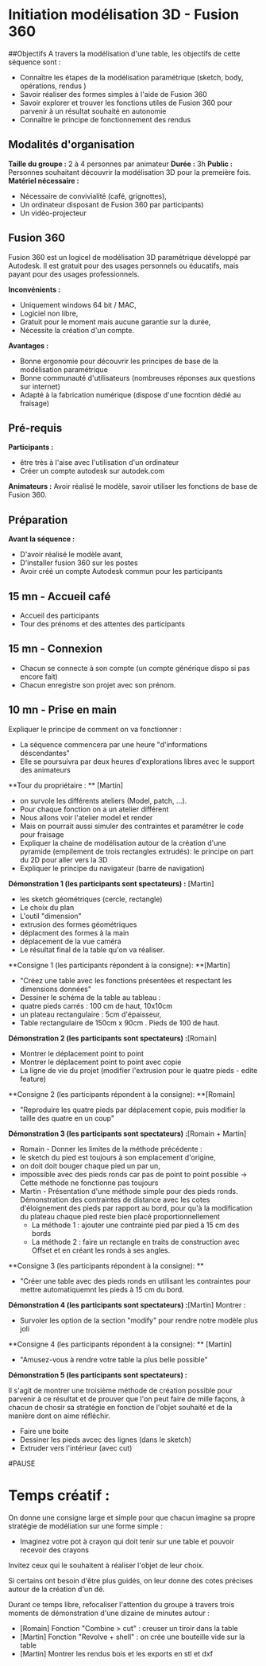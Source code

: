 # Initiation modélisation 3D - Fusion 360
##Objectifs
A travers la modélisation d'une table, les objectifs de cette séquence sont :
 - Connaître les étapes de la modélisation paramétrique (sketch, body, opérations, rendus )
 - Savoir réaliser des formes simples à l'aide de Fusion 360
 - Savoir explorer et trouver les fonctions utiles de Fusion 360 pour parvenir à un résultat souhaité en autonomie
 - Connaître le principe de fonctionnement des rendus

## Modalités d'organisation
**Taille du groupe :** 2 à 4 personnes par animateur
**Durée :** 3h
**Public :** Personnes souhaitant découvrir la modélisation 3D pour la premeière fois.
**Matériel nécessaire :**
 - Nécessaire de convivialité (café, grignottes),
 - Un ordinateur disposant de Fusion 360 par participants)
 - Un vidéo-projecteur

## Fusion 360
Fusion 360 est un logicel de modélisation 3D paramétrique développé par Autodesk. Il est gratuit pour des usages personnels ou éducatifs, mais payant pour des usages professionnels.

**Inconvénients :**
 - Uniquement windows 64 bit / MAC,
 - Logiciel non libre,
 - Gratuit pour le moment mais aucune garantie sur la durée,
 - Nécessite la création d'un compte.

**Avantages :** 
 - Bonne ergonomie pour découvrir les principes de base de la modélisation paramétrique
 - Bonne communauté d'utilisateurs (nombreuses réponses aux questions sur internet)
 - Adapté à la fabrication numérique (dispose d'une focntion dédié au fraisage)


## Pré-requis
**Participants :** 
 - être très à l'aise avec l'utilisation d'un ordinateur
 - Créer un compte autodesk sur autodek.com
 
**Animateurs :** Avoir réalisé le modèle, savoir utiliser les fonctions de base de Fusion 360.

## Préparation 
**Avant la séquence :** 
 - D'avoir réalisé le modèle avant, 
 - D'installer fusion 360 sur les postes
 - Avoir créé un compte Autodesk commun pour les participants

## 15 mn - Accueil café
 - Accueil des participants
 - Tour des prénoms et des attentes des participants

## 15 mn - Connexion
 - Chacun se connecte à son compte (un compte générique dispo si pas encore fait)
 - Chacun enregistre son projet avec son prénom.

## 10 mn - Prise en main

Expliquer le principe de comment on va fonctionner : 
 - La séquence commencera par une heure "d'informations déscendantes"
 - Elle se poursuivra par deux heures d'explorations libres avec le support des animateurs

**Tour du propriétaire : **  [Martin]
 - on survole les différents ateliers (Model, patch, ...).
 - Pour chaque fonction on a un atelier différent
 - Nous allons voir l'atelier model et render
 - Mais on pourrait aussi simuler des contraintes et paramétrer le code pour fraisage
 - Expliquer la chaine de modélisation autour de la création d'une pyramide (empilement de trois rectangles extrudés): le principe on part du 2D pour aller vers la 3D
 - Expliquer le principe du navigateur (barre de navigation)


**Démonstration 1 (les participants sont spectateurs) :** [Martin] 
 - les sketch géométriques (cercle, rectangle)
 - Le choix du plan
 - L'outil "dimension"
 - extrusion des formes géométriques
 - déplacment des formes à la main
 - déplacement de la vue caméra
 - Le résultat final de la table qu'on va réaliser.

**Consigne 1 (les participants répondent à la consigne): **[Martin] 
 - "Créez une table avec les fonctions présentées et respectant les dimensions données"
 - Dessiner le schéma de la table au tableau : 
  - quatre pieds carrés : 100 cm de haut, 10x10cm
  - un plateau rectangulaire : 5cm d'épaisseur, 
  - Table rectangulaire de 150cm x 90cm . Pieds de 100 de haut.  

**Démonstration 2 (les participants sont spectateurs) :**[Romain]
 - Montrer le déplacement point to point
 - Montrer le déplacement point to point avec copie
 - La ligne de vie du projet (modifier l'extrusion pour le quatre pieds - edite feature)

**Consigne 2 (les participants répondent à la consigne): **[Romain]
 - "Reproduire les quatre pieds par déplacement copie, puis modifier la taille des quatre en un coup"


**Démonstration 3 (les participants sont spectateurs) :**[Romain + Martin] 
 - Romain - Donner les limites de la méthode précédente : 
  - le sketch du pied est toujours à son emplacement d'origine, 
  - on doit doit bouger chaque pied un par un, 
  - impossible avec des pieds ronds car pas de point to point possible -> Cette méthode ne fonctionne pas toujours
 - Martin - Présentation d'une méthode simple pour des pieds ronds. Démonstration des contraintes de distance avec les cotes d'éloignement des pieds par rapport au bord, pour qu'à la modification du plateau chaque pied reste bien placé proportionnellement
 	- La méthode 1 : ajouter une contrainte pied par pied à 15 cm des bords
    - La méthode 2 : faire un rectangle en traits de construction avec Offset et en créant les ronds à ses angles.
 
**Consigne 3 (les participants répondent à la consigne): **
 - "Créer une table avec des pieds ronds en utilisant les contraintes pour mettre automatiquemnt les pieds à 15 cm du bord.

**Démonstration 4 (les participants sont spectateurs) :**[Martin] Montrer : 
 - Survoler les option de la section "modify" pour rendre notre modèle plus joli

**Consigne 4 (les participants répondent à la consigne): ** [Martin]
 - "Amusez-vous à rendre votre table la plus belle possible" 

**Démonstration 5 (les participants sont spectateurs) :**

Il s'agit de montrer une troisième méthode de création possible pour parvenir à ce résultat et de prouver que l'on peut faire de mille façons, à chacun de chosir sa stratégie en fonction de l'objet souhaité et de la manière dont on aime réfléchir.
 - Faire une boite
 - Dessiner les pieds avcec des lignes (dans le sketch)
 - Extruder vers l'intérieur (avec cut)


#PAUSE 



# Temps créatif :
On donne une consigne large et simple pour que chacun imagine sa propre stratégie de modéliation sur une forme simple : 
 - Imaginez votre pot à crayon qui doit tenir sur une table et pouvoir recevoir des crayons

Invitez ceux qui le souhaitent à réaliser l'objet de leur choix.

Si certains ont besoin d'être plus guidés, on leur donne des cotes précises autour de la création d'un dé.

Durant ce temps libre, refocaliser l'attention du groupe à travers trois moments de démonstration d'une dizaine de minutes autour : 
 - [Romain] Fonction "Combine > cut" : creuser un tiroir dans la table
 - [Martin] Fonction "Revolve + shell" : on crée une bouteille vide sur la table
 - [Martin] Montrer les rendus bois et les exports en stl et dxf

